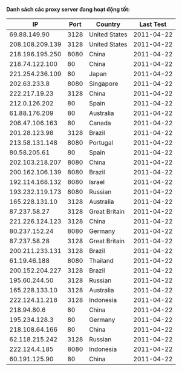 **Danh sách các proxy server đang hoạt động tốt:**

| **IP** | **Port** | **Country** | **Last Test** |  
|---|---|---|---|  
| 69.88.149.90 | 3128 | United States | 2011-04-22 |  
| 208.108.209.139 | 3128 | United States | 2011-04-22 |  
| 218.196.195.250 | 8080 | China | 2011-04-22 |  
| 218.74.122.100 | 80 | China | 2011-04-22 |  
| 221.254.236.109 | 80 | Japan | 2011-04-22 |  
| 202.63.233.8 | 8080 | Singapore | 2011-04-22 |  
| 222.217.19.23 | 3128 | China | 2011-04-22 |  
| 212.0.126.202 | 80 | Spain | 2011-04-22 |  
| 61.88.176.209 | 80 | Australia | 2011-04-22 |  
| 206.47.106.163 | 80 | Canada | 2011-04-22 |  
| 201.28.123.98 | 3128 | Brazil | 2011-04-22 |  
| 213.58.131.148 | 8080 | Portugal | 2011-04-22 |  
| 80.58.205.61 | 80 | Spain | 2011-04-22 |  
| 202.103.218.207 | 8080 | China | 2011-04-22 |  
| 200.162.106.139 | 8080 | Brazil | 2011-04-22 |  
| 192.114.168.132 | 8080 | Israel | 2011-04-22 |  
| 193.232.119.173 | 8080 | Russian | 2011-04-22 |  
| 165.228.131.10 | 3128 | Australia | 2011-04-22 |  
| 87.237.58.27 | 3128 | Great Britain | 2011-04-22 |  
| 221.226.124.123 | 3128 | China | 2011-04-22 |  
| 80.237.152.24 | 8080 | Germany | 2011-04-22 |  
| 87.237.58.28 | 3128 | Great Britain | 2011-04-22 |  
| 200.211.233.131 | 3128 | Brazil | 2011-04-22 |  
| 61.19.46.188 | 8080 | Thailand | 2011-04-22 |  
| 200.152.204.227 | 3128 | Brazil | 2011-04-22 |  
| 195.60.244.50 | 3128 | Russian | 2011-04-22 |  
| 165.228.133.10 | 3128 | Australia | 2011-04-22 |  
| 222.124.11.218 | 3128 | Indonesia | 2011-04-22 |  
| 218.94.80.6 | 80 | China | 2011-04-22 |  
| 195.234.128.3 | 80 | Germany | 2011-04-22 |  
| 218.108.64.166 | 80 | China | 2011-04-22 |  
| 62.118.215.242 | 3128 | Russian | 2011-04-22 |  
| 222.124.4.185 | 8080 | Indonesia | 2011-04-22 |  
| 60.191.125.90 | 80 | China | 2011-04-22 |  


